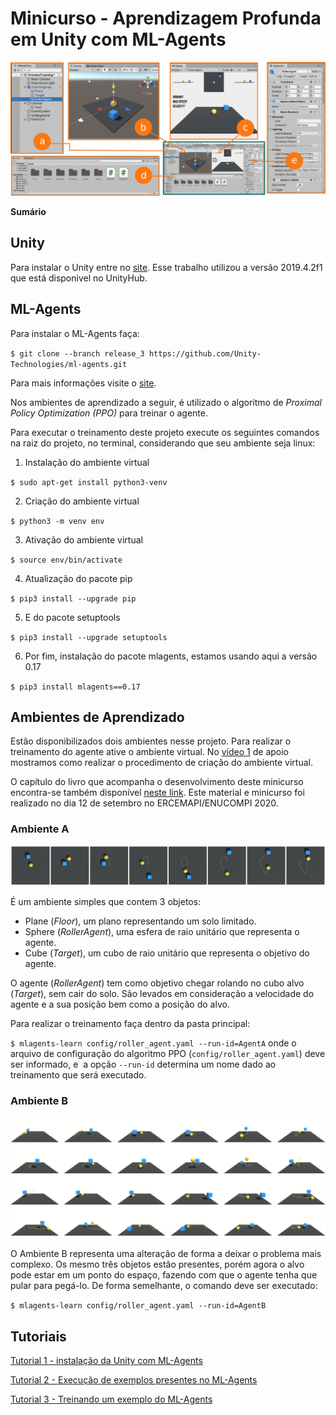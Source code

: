 # Minicurso - Aprendizagem Profunda em Unity com ML-Agents

![](docs/images/PreviewUnityMinicurso.png)

**Sumário**

## Unity

Para instalar o Unity entre no [site](https://store.unity.com/download?ref=personal "site"). Esse trabalho utilizou a versão 2019.4.2f1 que está disponivel no UnityHub.

## ML-Agents

Para instalar o ML-Agents faça:

`
$ git clone --branch release_3 https://github.com/Unity-Technologies/ml-agents.git
`

Para mais informações visite o [site](https://github.com/Unity-Technologies/ml-agents/blob/release_3_docs/docs/Readme.md "site").

Nos ambientes de aprendizado a seguir, é utilizado o algoritmo de *Proximal Policy Optimization (PPO)* para treinar o agente.

Para executar o treinamento deste projeto execute os seguintes comandos na raiz do projeto, no terminal, considerando que seu ambiente seja linux:
1) Instalação do ambiente virtual

`
$ sudo apt-get install python3-venv
`

2) Criação do ambiente virtual

`
$ python3 -m venv env
` 

3) Ativação do ambiente virtual

`
$ source env/bin/activate
` 

4) Atualização do pacote pip

`
$ pip3 install --upgrade pip 
`

5) E do pacote setuptools

`
$ pip3 install --upgrade setuptools
` 

6) Por fim, instalação do pacote mlagents, estamos usando aqui a versão 0.17

`
$ pip3 install mlagents==0.17
`

## Ambientes de Aprendizado

Estão disponibilizados dois ambientes nesse projeto. Para realizar o treinamento do agente ative o ambiente virtual. No [vídeo 1](https://www.youtube.com/watch?v=gU9UIHbMdDk "Tutorial 1") de apoio mostramos como realizar o procedimento de criação do ambiente virtual. 

O capítulo do livro que acompanha o desenvolvimento deste minicurso encontra-se também disponível [neste link](https://sol.sbc.org.br/livros/index.php/sbc/catalog/view/48/221/459-1). Este material e minicurso foi realizado no dia 12 de setembro no ERCEMAPI/ENUCOMPI 2020.

### Ambiente A

![](docs/images/AmbienteA.png)

É um ambiente simples que contem 3 objetos:

- Plane (*Floor*), um plano representando um solo limitado.
- Sphere (*RollerAgent*), uma esfera de raio unitário que representa o agente.
- Cube (*Target*), um cubo de raio unitário que representa o objetivo do agente.

O agente (*RollerAgent*) tem como objetivo chegar rolando no cubo alvo (*Target*), sem cair do solo. São levados em consideração a velocidade do agente e a sua posição bem como a posição do alvo.

Para realizar o treinamento faça dentro da pasta principal:

`
$ mlagents-learn config/roller_agent.yaml --run-id=AgentA
`
onde o arquivo de configuração do algoritmo PPO (`config/roller_agent.yaml`) deve ser informado, e  a opção `--run-id` determina um nome dado ao treinamento que será executado.

### Ambiente B

![](docs/images/AmbienteB.png)

O Ambiente B representa uma alteração de forma a deixar o problema mais complexo. Os mesmo três objetos estão presentes, porém agora o alvo pode estar em um ponto do espaço, fazendo com que o agente tenha que pular para pegá-lo. De forma semelhante, o comando deve ser executado:

`
$ mlagents-learn config/roller_agent.yaml --run-id=AgentB
`

## Tutoriais

[Tutorial 1 - instalação da Unity com ML-Agents](https://www.youtube.com/watch?v=gU9UIHbMdDk "Tutorial 1")

[Tutorial 2 - Execução de exemplos presentes no ML-Agents](https://www.youtube.com/watch?v=PVl3hcvJxYY "Tutorial 2")

[Tutorial 3 - Treinando um exemplo do ML-Agents](https://www.youtube.com/watch?v=voojZvrgC5k "Tutorial 3")
